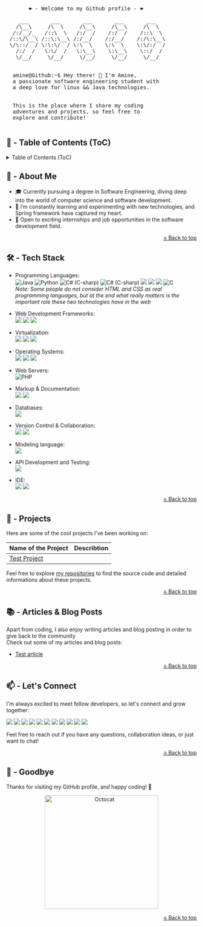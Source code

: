 <p align="center">

<pre>
       ❤️ - Welcome to my Github profile - ❤️

    ___       ___       ___       ___       ___
   /\__\     /\  \     /\__\     /\__\     /\  \
  /:/__/_   /::\  \   /:/  /    /:/  /    /::\  \
 /::\/\__\ /::\:\__\ /:/__/    /:/__/    /:/\:\__\
 \/\::/  / \:\:\/  / \:\  \    \:\  \    \:\/:/  /
   /:/  /   \:\/  /   \:\__\    \:\__\    \::/  /
   \/__/     \/__/     \/__/     \/__/     \/__/


  amine@Github:~$ Hey there! 👋 I'm Amine,
  a passionate software engineering student with
  a deep love for linux && Java technologies.


  This is the place where I share my coding
  adventures and projects, so feel free to
  explore and contribute!

</pre>

</p>

## 📜️ - Table of Contents (ToC)

<details><summary>Table of Contents (ToC)</summary>

- [🙋️ - About Me](#🙋️---about-me)
- [🛠️ - Tech Stack](#🛠️---tech-stack)
- [🚀 - Projects](#🚀---projects)
- [📚 - Articles & Blog Posts](#📚---articles--blog-posts)
- [📫 - Let's Connect](#📫---lets-connect)
- [👋️ - Goodbye](#👋️---goodbye)

</details>

## 🙋️ - About Me

* 🎓 Currently pursuing a degree in Software Engineering, diving deep into the world of computer science and software development.
* 🌱 I’m constantly learning and experimenting with new technologies, and Spring framework have captured my heart.
* 💼 Open to exciting internships and job opportunities in the software development field.

<p align="right">
<a href="#📜️---table-of-contents-toc">🔝️ Back to top</a>
</p>


## 🛠️ - Tech Stack

* Programming Languages:<br>
    ![Java](https://img.shields.io/badge/Java-FFFFFF?style=for-the-badge&logo=openjdk&logoColor=black "Java")
    ![Python](https://img.shields.io/badge/python-3776AB?style=for-the-badge&logo=python&logoColor=white "Python")
    ![C# (C-sharp)](https://img.shields.io/badge/C-A8B9CC?style=for-the-badge&logo=c&logoColor=white "PHP")
    ![C# (C-sharp)](https://img.shields.io/badge/C%23-239120?style=for-the-badge&logo=c-sharp&logoColor=white "PHP")
    ![](https://img.shields.io/badge/HTML5-E34F26?style=for-the-badge&logo=html5&logoColor=white)
    ![](https://img.shields.io/badge/CSS3-1572B6?style=for-the-badge&logo=css3&logoColor=white)
    ![](https://img.shields.io/badge/JavaScript-F7DF1E?style=for-the-badge&logo=javascript&logoColor=black)
    ![C](https://img.shields.io/badge/PHP-777BB4?style=for-the-badge&logo=php&logoColor=white "PHP")<br>
    *Note: Some people do not consider HTML and CSS as real programming languages, but at the end what really matters is the important role these two technologies have in the web*

* Web Development Frameworks:<br>
    ![](https://img.shields.io/badge/Bootstrap-563D7C?style=for-the-badge&logo=bootstrap&logoColor=white)
    ![](https://img.shields.io/badge/Spring-6DB33F?style=for-the-badge&logo=spring&logoColor=white)
    ![](https://img.shields.io/badge/Spring_Boot-6DB33F?style=for-the-badge&logo=springboot&logoColor=white)

* Virtualization:<br>
    ![](https://img.shields.io/badge/Docker-2496ED?style=for-the-badge&logo=docker&logoColor=white)
    ![](https://img.shields.io/badge/virtualbox-183A61?style=for-the-badge&logo=virtualbox&logoColor=white)
    ![](https://img.shields.io/badge/vmware-607078?style=for-the-badge&logo=vmware&logoColor=white)

* Operating Systems:<br>
    ![](https://img.shields.io/badge/Linux-FCC624?style=for-the-badge&logo=linux&logoColor=black)
    ![](https://img.shields.io/badge/BASH-4EAA25?style=for-the-badge&logo=gnubash&logoColor=white)
    ![](https://img.shields.io/badge/windows-0078D6?style=for-the-badge&logo=windows11&logoColor=white)

* Web Servers:<br>
    ![](https://img.shields.io/badge/Apache-D22128?style=for-the-badge&logo=apache&logoColor=white "PHP")

* Markup & Documentation:<br>
    ![](https://img.shields.io/badge/LaTex-008080?style=for-the-badge&logo=latex&logoColor=white)
    ![](https://img.shields.io/badge/Markdown-000000?style=for-the-badge&logo=markdown&logoColor=white)

* Databases:<br>
    ![](https://img.shields.io/badge/mysql-4479A1?style=for-the-badge&logo=mysql&logoColor=white)

* Version Control & Collaboration:<br>
    ![](https://img.shields.io/badge/Git-F05032?style=for-the-badge&logo=git&logoColor=white)
    ![](https://img.shields.io/badge/GitHub-181717?style=for-the-badge&logo=github&logoColor=white)

* Modeling language:<br>
    ![](https://img.shields.io/badge/uml-FABD14?style=for-the-badge&logo=uml&logoColor=white)

* API Development and Testing:<br>
    ![](https://img.shields.io/badge/postman-FF6C37?style=for-the-badge&logo=postman&logoColor=white)

* IDE:<br>
    ![](https://img.shields.io/badge/visual_studio_code-007ACC?style=for-the-badge&logo=visualstudiocode&logoColor=white)
    ![](https://img.shields.io/badge/intellij_idea-000000?style=for-the-badge&logo=intellijidea&logoColor=white)


<p align="right">
<a href="#📜️---table-of-contents-toc">🔝️ Back to top</a>
</p>

## 🚀 - Projects

Here are some of the cool projects I've been working on:

| Name of the Project          | Describtion |
|------------------------------|-------------|
| [Test Project][test-project] |             |



Feel free to explore [my repositories][my-repos] to find the source code and detailed informations about these projects.


[test-project]: https://github.com/el-amine-404
[my-repos]: https://github.com/el-amine-404?tab=repositories

<p align="right">
<a href="#📜️---table-of-contents-toc">🔝️ Back to top</a>
</p>

## 📚 - Articles & Blog Posts

Apart from coding, I also enjoy writing articles and blog posting in order to give back to the community<br>
Check out some of my articles and blog posts:
* [Test article](https://www.youtube.com/watch?v=dQw4w9WgXcQ)

<p align="right">
<a href="#📜️---table-of-contents-toc">🔝️ Back to top</a>
</p>

## 📫 - Let's Connect

I'm always excited to meet fellow developers, so let's connect and grow together:

<a href="mailto:elhoujjajiamine@gmail.com" target="_blank"><img src="https://img.shields.io/badge/gmail-D14836?style=for-the-badge&logo=gmail&logoColor=white"></a>
<a href="https://www.instagram.com/" target="_blank"><img src="https://img.shields.io/badge/instagram-E4405F?style=for-the-badge&logo=instagram&logoColor=white"></a>
<a href="https://www.facebook.com/" target="_blank"><img src="https://img.shields.io/badge/facebook-1877F2?style=for-the-badge&logo=facebook&logoColor=white"></a>
<a href="https://www.tiktok.com/" target="_blank"><img src="https://img.shields.io/badge/twitter-1DA1F2?style=for-the-badge&logo=twitter&logoColor=white"></a>
<a href="https://twitter.com/" target="_blank"><img src="https://img.shields.io/badge/tiktok-000000?style=for-the-badge&logo=tiktok&logoColor=white" ></a>
<a href="https://stackoverflow.com/" target="_blank"><img src="https://img.shields.io/badge/Stack Overflow-FE7A16?style=for-the-badge&logo=stackoverflow&logoColor=white"></a>
<a href="https://www.reddit.com/" target="_blank"><img src="https://img.shields.io/badge/Reddit-FF4500?style=for-the-badge&logo=reddit&logoColor=white"></a>
<a href="https://dev.to/" target="_blank"><img src="https://img.shields.io/badge/dev.to-0A0A0A?style=for-the-badge&logo=devdotto&logoColor=white"></a>
<a href="https://quora.com/" target="_blank"><img src="https://img.shields.io/badge/quora-B92B27?style=for-the-badge&logo=quora&logoColor=white"></a>
<a href="https://medium.com/" target="_blank"><img src="https://img.shields.io/badge/Medium-12100E?style=for-the-badge&logo=medium&logoColor=white"></a>
<a href="https://hub.docker.com/" target="_blank"><img src="https://img.shields.io/badge/Docker Hub-2496ED?style=for-the-badge&logo=docker&logoColor=white"></a>



Feel free to reach out if you have any questions, collaboration ideas, or just want to chat!

<p align="right">
<a href="#📜️---table-of-contents-toc">🔝️ Back to top</a>
</p>

## 👋️ - Goodbye

Thanks for visiting my GitHub profile, and happy coding! 🚀

<p align="center">
<img alt="Octocat" width="300px" src="https://media0.giphy.com/media/du3J3cXyzhj75IOgvA/giphy.gif?ep=v1_gifs_search">
</p>

<p align="right">
<a href="#📜️---table-of-contents-toc">🔝️ Back to top</a>
</p>